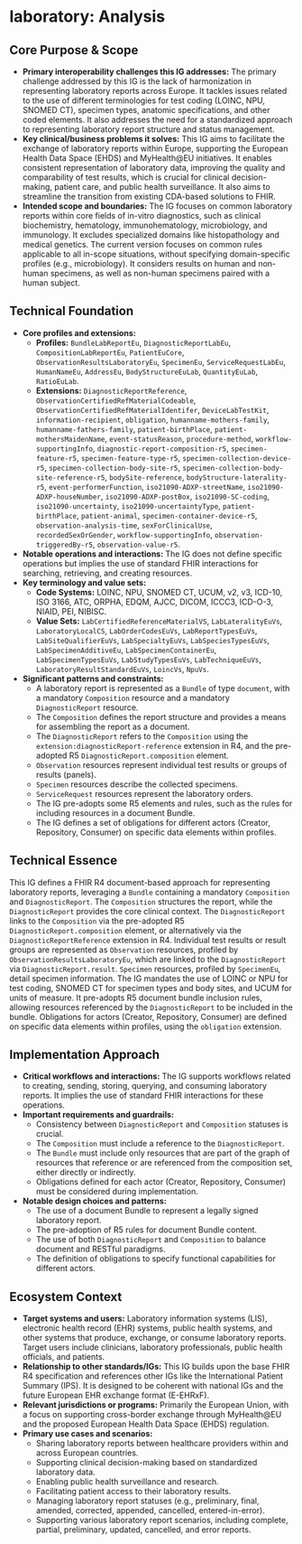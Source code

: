 # laboratory: Analysis

## Core Purpose & Scope

-   **Primary interoperability challenges this IG addresses:** The primary challenge addressed by this IG is the lack of harmonization in representing laboratory reports across Europe. It tackles issues related to the use of different terminologies for test coding (LOINC, NPU, SNOMED CT), specimen types, anatomic specifications, and other coded elements. It also addresses the need for a standardized approach to representing laboratory report structure and status management.
-   **Key clinical/business problems it solves:** This IG aims to facilitate the exchange of laboratory reports within Europe, supporting the European Health Data Space (EHDS) and MyHealth@EU initiatives. It enables consistent representation of laboratory data, improving the quality and comparability of test results, which is crucial for clinical decision-making, patient care, and public health surveillance. It also aims to streamline the transition from existing CDA-based solutions to FHIR.
-   **Intended scope and boundaries:** The IG focuses on common laboratory reports within core fields of in-vitro diagnostics, such as clinical biochemistry, hematology, immunohematology, microbiology, and immunology. It excludes specialized domains like histopathology and medical genetics. The current version focuses on common rules applicable to all in-scope situations, without specifying domain-specific profiles (e.g., microbiology). It considers results on human and non-human specimens, as well as non-human specimens paired with a human subject.

## Technical Foundation

-   **Core profiles and extensions:**
    -   **Profiles:** `BundleLabReportEu`, `DiagnosticReportLabEu`, `CompositionLabReportEu`, `PatientEuCore`, `ObservationResultsLaboratoryEu`, `SpecimenEu`, `ServiceRequestLabEu`, `HumanNameEu`, `AddressEu`, `BodyStructureEuLab`, `QuantityEuLab`, `RatioEuLab`.
    -   **Extensions:** `DiagnosticReportReference`, `ObservationCertifiedRefMaterialCodeable`, `ObservationCertifiedRefMaterialIdentifer`, `DeviceLabTestKit`, `information-recipient`, `obligation`, `humanname-mothers-family`, `humanname-fathers-family`, `patient-birthPlace`, `patient-mothersMaidenName`, `event-statusReason`, `procedure-method`, `workflow-supportingInfo`, `diagnostic-report-composition-r5`, `specimen-feature-r5`, `specimen-feature-type-r5`, `specimen-collection-device-r5`, `specimen-collection-body-site-r5`, `specimen-collection-body-site-reference-r5`, `bodySite-reference`, `bodyStructure-laterality-r5`, `event-performerFunction`, `iso21090-ADXP-streetName`, `iso21090-ADXP-houseNumber`, `iso21090-ADXP-postBox`, `iso21090-SC-coding`, `iso21090-uncertainty`, `iso21090-uncertaintyType`, `patient-birthPlace`, `patient-animal`, `specimen-container-device-r5`, `observation-analysis-time`, `sexForClinicalUse`, `recordedSexOrGender`, `workflow-supportingInfo`, `observation-triggeredBy-r5`, `observation-value-r5`.
-   **Notable operations and interactions:** The IG does not define specific operations but implies the use of standard FHIR interactions for searching, retrieving, and creating resources.
-   **Key terminology and value sets:**
    -   **Code Systems:** LOINC, NPU, SNOMED CT, UCUM, v2, v3, ICD-10, ISO 3166, ATC, ORPHA, EDQM, AJCC, DICOM, ICCC3, ICD-O-3, NIAID, PEI, NIBISC.
    -   **Value Sets:** `LabCertifiedReferenceMaterialVS`, `LabLateralityEuVs`, `LaboratoryLocalCS`, `LabOrderCodesEuVs`, `LabReportTypesEuVs`, `LabSiteQualifierEuVs`, `LabSpecialtyEuVs`, `LabSpeciesTypesEuVs`, `LabSpecimenAdditiveEu`, `LabSpecimenContainerEu`, `LabSpecimenTypesEuVs`, `LabStudyTypesEuVs`, `LabTechniqueEuVs`, `LaboratoryResultStandardEuVs`, `LoincVs`, `NpuVs`.
-   **Significant patterns and constraints:**
    -   A laboratory report is represented as a `Bundle` of type `document`, with a mandatory `Composition` resource and a mandatory `DiagnosticReport` resource.
    -   The `Composition` defines the report structure and provides a means for assembling the report as a document.
    -   The `DiagnosticReport` refers to the `Composition` using the `extension:diagnosticReport-reference` extension in R4, and the pre-adopted R5 `DiagnosticReport.composition` element.
    -   `Observation` resources represent individual test results or groups of results (panels).
    -   `Specimen` resources describe the collected specimens.
    -   `ServiceRequest` resources represent the laboratory orders.
    -   The IG pre-adopts some R5 elements and rules, such as the rules for including resources in a document Bundle.
    -   The IG defines a set of obligations for different actors (Creator, Repository, Consumer) on specific data elements within profiles.

## Technical Essence

This IG defines a FHIR R4 document-based approach for representing laboratory reports, leveraging a `Bundle` containing a mandatory `Composition` and `DiagnosticReport`. The `Composition` structures the report, while the `DiagnosticReport` provides the core clinical context. The `DiagnosticReport` links to the `Composition` via the pre-adopted R5 `DiagnosticReport.composition` element, or alternatively via the `DiagnosticReportReference` extension in R4. Individual test results or result groups are represented as `Observation` resources, profiled by `ObservationResultsLaboratoryEu`, which are linked to the `DiagnosticReport` via `DiagnosticReport.result`. `Specimen` resources, profiled by `SpecimenEu`, detail specimen information. The IG mandates the use of LOINC or NPU for test coding, SNOMED CT for specimen types and body sites, and UCUM for units of measure. It pre-adopts R5 document bundle inclusion rules, allowing resources referenced by the `DiagnosticReport` to be included in the bundle. Obligations for actors (Creator, Repository, Consumer) are defined on specific data elements within profiles, using the `obligation` extension.

## Implementation Approach

-   **Critical workflows and interactions:** The IG supports workflows related to creating, sending, storing, querying, and consuming laboratory reports. It implies the use of standard FHIR interactions for these operations.
-   **Important requirements and guardrails:**
    -   Consistency between `DiagnosticReport` and `Composition` statuses is crucial.
    -   The `Composition` must include a reference to the `DiagnosticReport`.
    -   The `Bundle` must include only resources that are part of the graph of resources that reference or are referenced from the composition set, either directly or indirectly.
    -   Obligations defined for each actor (Creator, Repository, Consumer) must be considered during implementation.
-   **Notable design choices and patterns:**
    -   The use of a document Bundle to represent a legally signed laboratory report.
    -   The pre-adoption of R5 rules for document Bundle content.
    -   The use of both `DiagnosticReport` and `Composition` to balance document and RESTful paradigms.
    -   The definition of obligations to specify functional capabilities for different actors.

## Ecosystem Context

-   **Target systems and users:** Laboratory information systems (LIS), electronic health record (EHR) systems, public health systems, and other systems that produce, exchange, or consume laboratory reports. Target users include clinicians, laboratory professionals, public health officials, and patients.
-   **Relationship to other standards/IGs:** This IG builds upon the base FHIR R4 specification and references other IGs like the International Patient Summary (IPS). It is designed to be coherent with national IGs and the future European EHR exchange format (E-EHRxF).
-   **Relevant jurisdictions or programs:** Primarily the European Union, with a focus on supporting cross-border exchange through MyHealth@EU and the proposed European Health Data Space (EHDS) regulation.
-   **Primary use cases and scenarios:**
    -   Sharing laboratory reports between healthcare providers within and across European countries.
    -   Supporting clinical decision-making based on standardized laboratory data.
    -   Enabling public health surveillance and research.
    -   Facilitating patient access to their laboratory results.
    -   Managing laboratory report statuses (e.g., preliminary, final, amended, corrected, appended, cancelled, entered-in-error).
    -   Supporting various laboratory report scenarios, including complete, partial, preliminary, updated, cancelled, and error reports.
